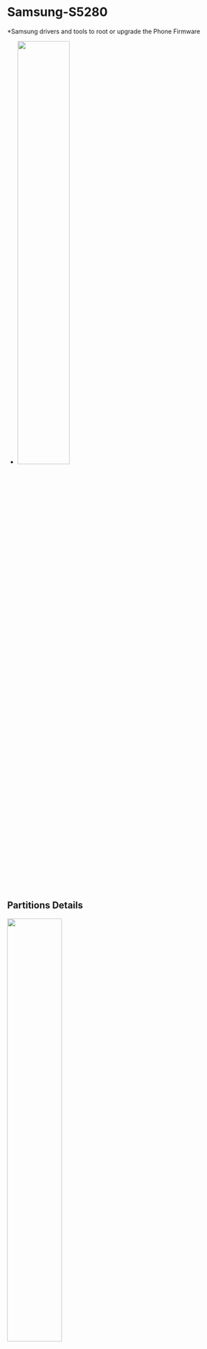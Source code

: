 # Samsung-S5280
*Samsung drivers and tools to root or upgrade the Phone Firmware

* <img src="http://phonesdata.com/files/models/Samsung-Galaxy-Star-S5280-128.jpg" width="50%"></img>

## Partitions Details

<img src="https://s14.postimg.cc/5fe6oz641/image.png" width="50%"></img>
